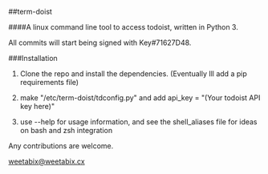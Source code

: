 ##term-doist

####A linux command line tool to access todoist, written in Python 3.

All commits will start being signed with Key#71627D48.


###Installation

1. Clone the repo and install the dependencies. (Eventually Ill add a pip requirements file)

2. make "/etc/term-doist/tdconfig.py" and add api_key = "(Your todoist API key here)"

3. use --help for usage information, and see the shell_aliases file for ideas on bash and zsh integration

Any contributions are welcome.

weetabix@weetabix.cx
